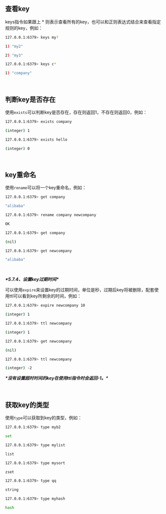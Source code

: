 ## 查看key

keys指令如果跟上 * 则表示查看所有的key，也可以和正则表达式结合来查看指定规则的key，例如：

```bash
127.0.0.1:6379> keys my?

1) "my2"

2) "my3"

127.0.0.1:6379> keys c*

1) "company"
```



<br>

 

## 判断key是否存在

使用`exists`可以判断key是否存在，存在则返回1，不存在则返回0，例如：

```bash
127.0.0.1:6379> exists company

(integer) 1

127.0.0.1:6379> exists hello

(integer) 0
```



 <br>



## key重命名

使用`rename`可以将一个key重命名，例如：

```bash
127.0.0.1:6379> get company

"alibaba"

127.0.0.1:6379> rename company newcompany

OK

127.0.0.1:6379> get company

(nil)

127.0.0.1:6379> get newcompany

"alibaba"
```

<br>

 

***\*5.7.4、设置key过期时间\****

可以使用`expire`来设置key的过期时间，单位是秒，过期后key将被删除，配套使用ttl可以看到key所剩余的时间，例如：

```bash
127.0.0.1:6379> expire newcompany 10

(integer) 1

127.0.0.1:6379> ttl newcompany

(integer) 1

127.0.0.1:6379> get newcompany

(nil)

127.0.0.1:6379> ttl newcompany

(integer) -2
```



***\*没有设置超时时间的key在使用ttl指令时会返回-1。\****



<br>

 

## 获取key的类型

使用`type`可以获取到key的类型，例如：

```bash
127.0.0.1:6379> type myb2

set

127.0.0.1:6379> type mylist

list

127.0.0.1:6379> type mysort

zset

127.0.0.1:6379> type qq

string

127.0.0.1:6379> type myhash

hash
```

